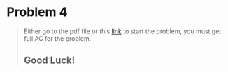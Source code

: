 # Problem 4
> Either go to the pdf file or this [link](https://dmoj.ca/problem/mwc15c6p1) to start the problem, you must get full AC for the problem.
> ## Good Luck!
